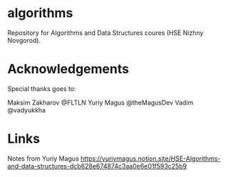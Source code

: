 # algorithms
Repository for Algorithms and Data Structures coures (HSE Nizhny Novgorod).

# Acknowledgements

Special thanks goes to:

Maksim Zakharov @FLTLN
Yuriy Magus @theMagusDev
Vadim @vadyukkha 

# Links
Notes from Yuriy Magus
https://yuriymagus.notion.site/HSE-Algorithms-and-data-structures-dcb628e674874c3aa0e6e01f593c25b9
